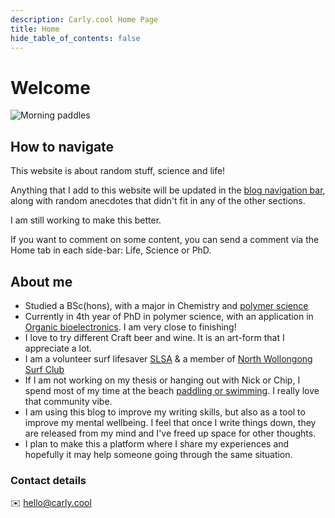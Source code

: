 ```yaml
---
description: Carly.cool Home Page
title: Home
hide_table_of_contents: false
---
```

# Welcome

![Morning paddles](/img/homepage-hero.png)

## How to navigate
This website is about random stuff, science and life! 

Anything that I add to this website will be updated in the [blog navigation bar](/blog), along with random anecdotes that didn't fit in any of the other sections. 

I am still working to make this better. 

If you want to comment on some content, you can send a comment via the Home tab in each side-bar: Life, Science or PhD. 

## About me
- Studied a BSc(hons), with a major in Chemistry and [polymer science](/science/polymer-science/polymers) 
- Currently in 4th year of PhD in polymer science, with an application in [Organic bioelectronics](/science/organic-bioelectronics). I am very close to finishing! 
- I love to try different Craft beer and wine. It is an art-form that I appreciate a lot. 
- I am a volunteer surf lifesaver [SLSA](life/surf-lifesaving) & a member of [North Wollongong Surf Club](https://nwslsc.com.au/)
- If I am not working on my thesis or hanging out with Nick or Chip, I spend most of my time at the beach [paddling or swimming](/life/swimming-and-surfing). I really love that community vibe. 
- I am using this blog to improve my writing skills, but also as a tool to improve my mental wellbeing. I feel that once I write things down, they are released from my mind and I've freed up space for other thoughts. 
- I plan to make this a platform where I share my experiences and hopefully it may help someone going through the same situation. 

### Contact details
✉️ hello@carly.cool
